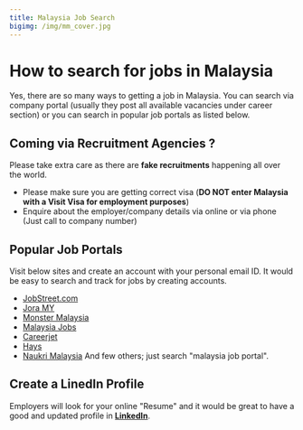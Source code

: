 ```yaml
---
title: Malaysia Job Search
bigimg: /img/mm_cover.jpg
---
```


# How to search for jobs in Malaysia 
Yes, there are so many ways to getting a job in Malaysia. 
You can search via company portal (usually they post all available vacancies under career section) or you can search in popular job portals as listed below.

## Coming via **Recruitment Agencies** ? 
Please take extra care as there are **fake recruitments** happening all over the world. 
- Please make sure you are getting correct visa (**DO NOT enter Malaysia with a Visit Visa for employment purposes**)
- Enquire about the employer/company details via online or via phone (Just call to company number)

## Popular Job Portals
Visit below sites and create an account with your personal email ID. It would be easy to search and track for jobs by creating accounts.
- [JobStreet.com](https://www.jobstreet.com.my)
- [Jora MY](https://my.jora.com)
- [Monster Malaysia](https://www.monster.com.my)
- [Malaysia Jobs](www.malaysiajobs.org)
- [Careerjet](https://www.careerjet.com.my)
- [Hays](https://www.hays.com.my)
- [Naukri Malaysia](https://www.naukri.com/jobs-in-malaysia)
And few others; just search "malaysia job portal".

## Create a LinedIn Profile
Employers will look for your online "Resume" and it would be great to have a good and updated profile in **[LinkedIn](https://www.linkedin.com)**.
